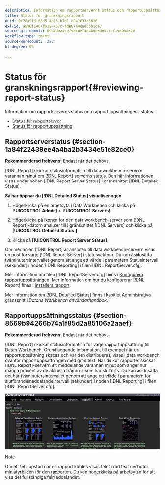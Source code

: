 ```yaml
---
description: Information om rapportserverns status och rapportuppsättningens status.
title: Status för granskningsrapport
uuid: 0f78a9fd-83d5-4e05-b7d1-d841033a5616
exl-id: a986f148-f019-457c-ade8-a4eaecbb1de7
source-git-commit: d9df90242ef96188f4e4b5e6d04cfef196b0a628
workflow-type: tm+mt
source-wordcount: '293'
ht-degree: 0%

---
```


# Status för granskningsrapport{#reviewing-report-status}

Information om rapportserverns status och rapportuppsättningens status.

* [Status för rapportserver](../../../home/c-rpt-oview/c-admin-rpt/c-rev-rpt-st.md#section-1a84f22439ee4a4ba2b3434e51e82ce0)
* [Status för rapportuppsättning](../../../home/c-rpt-oview/c-admin-rpt/c-rev-rpt-st.md#section-8569b94266b74a1f85d2a85106a2aaef)

## Rapportserverstatus {#section-1a84f22439ee4a4ba2b3434e51e82ce0}

**Rekommenderad frekvens:** Endast när det behövs

[!DNL Report] skickar statusinformation till data workbench-servern varannan minut om  [!DNL Report] serverns status. Den här informationen visas under noden [!DNL Report Server Status] i gränssnittet [!DNL Detailed Status].

**Så här öppnar du  [!DNL Detailed Status] visualiseringen**

1. Högerklicka på en arbetsyta i Data Workbench och klicka på **[!UICONTROL Admin]** > **[!UICONTROL Servers]**.

1. Högerklicka på ikonen för den data workbench-server som [!DNL Report]-datorn ansluter till i gränssnittet [!DNL Servers] och klicka på **[!UICONTROL Detailed Status.]**

1. Klicka på **[!UICONTROL Report Server Status]**.

Om mer än en [!DNL Report] är ansluten till data workbench-servern visas en post för varje [!DNL Report Server] i statusvektorn. Du kan åsidosätta tvåminutersintervallet genom att ange ett värde i parametern Statusintervall (sekunder) i noden [!DNL Reporting] i filen [!DNL ReportServer.cfg].

Mer information om filen [!DNL ReportServer.cfg] finns i [Konfigurera rapportuppsättningen](../../../home/c-rpt-oview/c-work-rpt-sets/t-create-rpt-set/t-config-rpt-set/t-config-rpt-set.md#task-cfb2fd0c28bc48c2acdd582fe0d670d0). Mer information om hur du konfigurerar [!DNL Report] finns i [Installera rapport](../../../home/c-rpt-oview/c-inst-rpt/c-inst-rpt.md#concept-3b8696a5b7f04ebfaafec7ff55890d91).

Mer information om [!DNL Detailed Status] finns i kapitlet Administrativa gränssnitt i *Datans Workbench användarhandbok*.

## Rapportuppsättningsstatus {#section-8569b94266b74a1f85d2a85106a2aaef}

**Rekommenderad frekvens:** Endast när det behövs

[!DNL Report] skickar statusinformation för varje rapportuppsättning till Datan Workbench. Grundläggande information, till exempel när en rapportuppsättning skapas och var den distribueras, visas i data workbench ovanför rapportuppsättningen med grön text. När du kör rapporter skickar [!DNL Report]-servern ett meddelande varannan minut som anger hur många procent av de aktuella frågorna som har slutförts. Du kan åsidosätta det här tvåminutersintervallet genom att ange ett värde i parametern för slutförandemeddelandeintervall (sekunder) i noden [!DNL Reporting] i filen [!DNL ReportServer.cfg].

![](assets/report_status.png)

>[!NOTE]
>
>Om ett fel uppstod när en rapport kördes visas felet i röd text nedanför miniatyrbilden för den rapporten. Du kan högerklicka på arbetsytan för att visa det fullständiga felmeddelandet.
